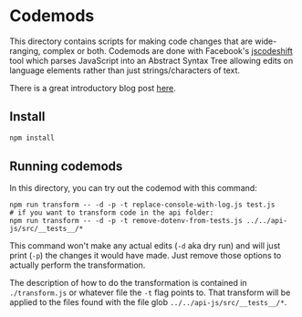 # Codemods

This directory contains scripts for making code changes that are wide-ranging,
complex or both. Codemods are done with Facebook's
[jscodeshift](https://github.com/facebook/jscodeshift) tool which parses
JavaScript into an Abstract Syntax Tree allowing edits on language elements
rather than just strings/characters of text.

There is a great introductory blog post
[here](https://www.toptal.com/javascript/write-code-to-rewrite-your-code).

## Install

```bash
npm install
```

## Running codemods

In this directory, you can try out the codemod with this command:

```
npm run transform -- -d -p -t replace-console-with-log.js test.js
# if you want to transform code in the api folder:
npm run transform -- -d -p -t remove-dotenv-from-tests.js ../../api-js/src/__tests__/*
```

This command won't make any actual edits (`-d` aka dry run) and will just print
(`-p`) the changes it would have made. Just remove those options to actually
perform the transformation.

The description of how to do the transformation is contained in
`./transform.js` or whatever file the `-t` flag points to. That transform will
be applied to the files found with the file glob `../../api-js/src/__tests__/*`.
